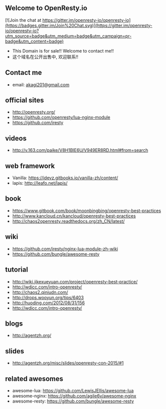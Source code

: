 ## Welcome to OpenResty.io

[![Join the chat at https://gitter.im/openresty-io/openresty-io](https://badges.gitter.im/Join%20Chat.svg)](https://gitter.im/openresty-io/openresty-io?utm_source=badge&utm_medium=badge&utm_campaign=pr-badge&utm_content=badge)

* This Domain is for sale!! Welcome to contact me!!
* 这个域名在公开出售中, 欢迎联系!!

## Contact me

* email: <akagi201@gmail.com>

## official sites
* <http://openresty.org/>
* <https://github.com/openresty/lua-nginx-module>
* <https://github.com/iresty>

## videos
* <http://v.163.com/paike/V8H1BIE6U/V949ER8RD.html#from=search>

## web framework
* Vanilla: <https://idevz.gitbooks.io/vanilla-zh/content/>
* lapis: <http://leafo.net/lapis/>

## book
* <https://www.gitbook.com/book/moonbingbing/openresty-best-practices>
* <http://www.kancloud.cn/kancloud/openresty-best-practices>
* <http://chaos2openresty.readthedocs.org/zh_CN/latest/>

## wiki
* <https://github.com/iresty/nginx-lua-module-zh-wiki>
* <https://github.com/bungle/awesome-resty>

## tutorial
* <http://wiki.jikexueyuan.com/project/openresty-best-practice/>
* <http://wdicc.com/intro-openresty/>
* <http://chaos2.qiniudn.com/>
* <http://drops.wooyun.org/tips/6403>
* <http://huoding.com/2012/08/31/156>
* <http://wdicc.com/intro-openresty/>

## blogs
* <http://agentzh.org/>

## slides
* <http://agentzh.org/misc/slides/openresty-con-2015/#1>

## related awesomes
* awesome-lua: <https://github.com/LewisJEllis/awesome-lua>
* awesome-nginx: <https://github.com/agile6v/awesome-nginx>
* awesome-resty: <https://github.com/bungle/awesome-resty>
